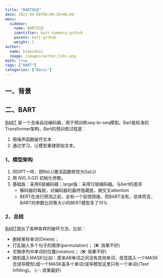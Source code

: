 ```yaml
---
title: "BART综述"
date: 2021-09-08T06:00:20+06:00
menu:
  sidebar:
    name: BART综述
    identifier: bart-summary-github
    parent: bart-github
    weight: 1
author:
  name: biubiobiu
  image: /images/author/john.png
math: true
tags: ["BART"]
categories: ["Basic"]
---
```



## 一、背景



## 二、BART
<a href="https://arxiv.org/pdf/1910.13461.pdf" target="blank">BART</a> 是一个去噪自动编码器，用于预训练seq-to-seq模型。Bart是标准的Transformer架构，Bart的预训练过程是：

1. 用噪声函数破坏文本
2. 通过学习，让模型重建原始文本。


### 1、模型架构

1. 同GPT一样，把ReLU激活函数修改为GeLU
2. 用 $N(0, 0.02)$ 初始化参数。
3. 基础版：采用6层编码器；large版：采用12层编码器。与bert的差异
    * 解码器的每层，对编码器的最终隐藏层，做交叉attention
    * BERT在进行预测之前，会有一个前馈网络，而BART没有。总体而言，BART的参数比同等大小的BERT模型多了10%

### 2、总结
<a href="https://arxiv.org/pdf/1910.13461.pdf" target="bland">BART</a>提出了各种各样的破坏方法，比如：

* 删掉某些单词(Delete)；
* 打乱输入多个句子的顺序(permutation)； (❌: 效果不好)
* 交换序列中单词的位置(rotation)； (❌: 效果不好)
* 随机插入MASK(比如：原来AB单词之间没有其他单词，故意插入一个MASK去误导模型)或一个MASK盖多个单词(误导模型这里只有一个单词)(Text Infilling)。 (✅: 效果最好)




